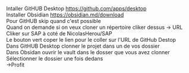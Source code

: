 Intaller GitHUB Desktop https://github.com/apps/desktop <br>
Installer Obsidian https://obsidian.md/download<br>
Pour GitHUB skip quand c'est possible <br>
Quand on demande si on veux cloner un répertoire cliker dessus -> URL <br>
Cliker sur SAP à coté de NicolasHerou/SAP <br>
Le bouton vert coper le lien pour le coller sur l'URL de GitHub Destop <br>
Dans GitHUB Desktop clonner le projet dans un de vos dossier<br>
Dans Obsidan ouvrir le vault dans le dosser que vous avez clonner <br>
Sélectionner le dossier une fois dedans <br>
->Profit
